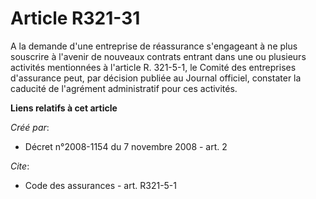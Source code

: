 # Article R321-31

A la demande d'une entreprise de réassurance s'engageant à ne plus souscrire à l'avenir de nouveaux contrats entrant dans une
ou plusieurs activités mentionnées à l'article R. 321-5-1, le Comité des entreprises d'assurance peut, par décision publiée
au Journal officiel, constater la caducité de l'agrément administratif pour ces activités.

**Liens relatifs à cet article**

_Créé par_:

  - Décret n°2008-1154 du 7 novembre 2008 - art. 2

_Cite_:

  - Code des assurances - art. R321-5-1
